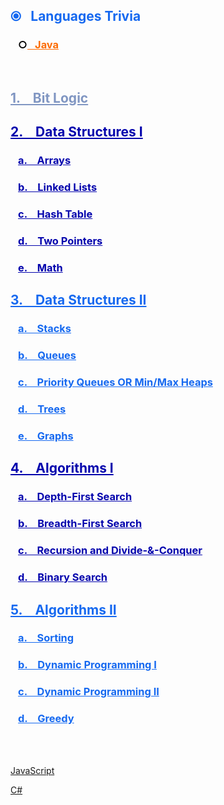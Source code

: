 
<h2 style="color:#1669f0">&#10687;&ensp; Languages Trivia</h2>
<h3 style="color:#000000">&ensp; ○<a href="Java" style="color:#fc6b03">&ensp; Java</a></h2>

<br>

<h2 style="color:#8096c2"><a href="Hardware_BitLogic/#bit-logic" style="color:#8096c2">1. &ensp; Bit Logic</a></h2>
<h2 style="color:#0303ad"><a href="DataStructures/#data-structures-i" style="color:#0303ad">2. &ensp; Data Structures I</a></h2>
<h3 style="color:#0303ad">&ensp; <a href="DataStructures/#arrays" style="color:#0303ad">a. &ensp; Arrays</a></h3>
<h3 style="color:#0303ad">&ensp; <a href="DataStructures/#linked-lists" style="color:#0303ad">b. &ensp; Linked Lists</a></h3>
<h3 style="color:#0303ad">&ensp; <a href="DataStructures/#hash-table" style="color:#0303ad">c. &ensp; Hash Table</a></h3>
<h3 style="color:#0303ad">&ensp; <a href="DataStructures/#two-pointers" style="color:#0303ad">d. &ensp; Two Pointers</a></h3>
<h3 style="color:#0303ad">&ensp; <a href="DataStructures/#math" style="color:#0303ad">e. &ensp; Math</a></h3>
<h2 style="color:#1669f0"><a href="DataStructures2/#data-structures-ii" style="color:#1669f0">3. &ensp; Data Structures II</a></h2>
<h3 style="color:#1669f0">&ensp; <a href="DataStructures2/#stacks" style="color:#1669f0">a. &ensp; Stacks</a></h3>
<h3 style="color:#1669f0">&ensp; <a href="DataStructures2/#queues" style="color:#1669f0">b. &ensp; Queues</a></h3>
<h3 style="color:#1669f0">&ensp; <a href="DataStructures2/#priority-queues-or-min-max-heaps" style="color:#1669f0">c. &ensp; Priority Queues OR Min/Max Heaps</a></h3>
<h3 style="color:#1669f0">&ensp; <a href="DataStructures2/#trees" style="color:#1669f0">d. &ensp; Trees</a></h3>
<h3 style="color:#1669f0">&ensp; <a href="DataStructures2/#graphs" style="color:#1669f0">e. &ensp; Graphs</a></h3>
<h2 style="color:#0303ad"><a href="Algorithms/#algorithms" style="color:#0303ad">4. &ensp; Algorithms I</a></h2>
<h3 style="color:#0303ad">&ensp; <a href="Algorithms/#depth-first-search" style="color:#0303ad">a. &ensp; Depth-First Search</a></h3>
<h3 style="color:#0303ad">&ensp; <a href="Algorithms/#breadth-first-search" style="color:#0303ad">b. &ensp; Breadth-First Search</a></h3>
<h3 style="color:#0303ad">&ensp; <a href="Algorithms/#recursion-and-divide-conquer" style="color:#0303ad">c. &ensp; Recursion and Divide-&-Conquer</a></h3>
<h3 style="color:#0303ad">&ensp; <a href="Algorithms/#binary-search" style="color:#0303ad">d. &ensp; Binary Search</a></h3>
<h2 style="color:#1669f0"><a href="Algorithms2/#algorithms-ii" style="color:#1669f0">5. &ensp; Algorithms II</a></h2>
<h3 style="color:#1669f0">&ensp; <a href="Algorithms2/#sorting" style="color:#1669f0">a. &ensp; Sorting</a></h3>
<h3 style="color:#1669f0">&ensp; <a href="Algorithms2/#dynamic-programming" style="color:#1669f0">b. &ensp; Dynamic Programming I</a></h3>
<h3 style="color:#1669f0">&ensp; <a href="Algorithms2/#dynamic-programming-ii" style="color:#1669f0">c. &ensp; Dynamic Programming II</a></h3>
<h3 style="color:#1669f0">&ensp; <a href="Algorithms2/#greedy" style="color:#1669f0">d. &ensp; Greedy</a></h3>

<br><br>

[JavaScript](https://kannikakabilar.github.io/Kannika-Notas/JavaScript/)

[C#](https://kannikakabilar.github.io/Kannika-Notas/C%23/)

<!--
# [Kannika DSA Checkpoint Notes](https://kannikakabilar.github.io/Kannika-Notas/)
#fc6b03
[Hardware_BitLogic](https://kannikakabilar.github.io/Kannika-Notas/Hardware_BitLogic/)

[Data Structures](https://kannikakabilar.github.io/Kannika-Notas/DataStructures/)

[Data Structures 2](https://kannikakabilar.github.io/Kannika-Notas/DataStructures2/)

[Algorithms](https://kannikakabilar.github.io/Kannika-Notas/Algorithms/)
-->













